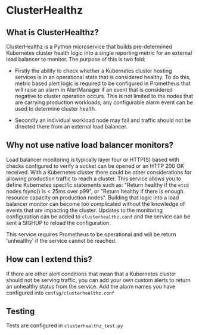 # ClusterHealthz


## What is ClusterHealthz?

ClusterHealthz is a Python microservice that builds pre-determined Kubernetes
cluster health logic into a single reporting metric for an external load
balancer to monitor. The purpose of this is two fold:

- Firstly the ability to check whether a Kubernetes cluster hosting
services is in an operational state that is considered healthy. To do this,
metric based alert logic is required to be configured in Prometheus that will
raise an alarm in AlertManager if an event that is considered negative to
cluster operation occurs. This is not limited to the nodes that are carrying
production workloads; any configurable alarm event can be used to determine
cluster health.

- Secondly an individual workload node may fail and traffic should not be
directed there from an external load balancer.

## Why not use native load balancer monitors?

Load balancer monitoring is typically layer four or HTTP(S) based with checks
configured to verify a socket can be opened or an HTTP 200 OK received. With
a Kubernetes cluster there could be other considerations for allowing
production traffic to reach a cluster. This service allows you to define
Kubernetes specific statements such as: "Return healthy if the `etcd` nodes
fsync() is < 25ms over p99", or "Return healthy if there is enough resource
capacity on production nodes". Building that logic into a load balancer
monitor can become too complicated without the knowledge of events that are
impacting the cluster. Updates to the monitoring configuration can be added to
`clusterhealthz.conf` and the service can be sent a SIGHUP to reload the
configuration.

This service requires Prometheus to be operational and will be return
'unhealthy' if the service cannot be reached.

## How can I extend this?

If there are other alert conditions that mean that a Kubernetes cluster should
not be serving traffic, you can add your own custom alerts to return an
unhealthy status from the service. Add the alarm names you have configured into
`config/clusterhealthz.conf`


## Testing

Tests are configured in `clusterhealthz_test.py`